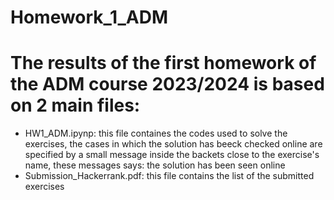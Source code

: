 # Homework_1_ADM
# The results of the first homework of the  ADM course 2023/2024 is based on 2 main files:
- HW1_ADM.ipynp: this file containes the codes used to solve the exercises, the cases in which the solution has beeck checked online are specified by a small message inside the backets close to the exercise's name, these messages says: the solution has been seen online
- Submission_Hackerrank.pdf: this file contains the list of the submitted exercises

